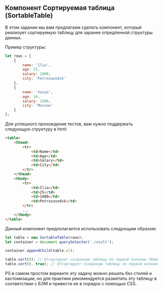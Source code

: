 ## Компонент Сортируемая таблица (SortableTable) ##

В этом задании мы вам предлагаем сделать компонент, который реализует
сортируемую таблицу для заранее опредленной структуры данных.

Пример структуры:
```javascript
let rows = [
    {
        name: 'Ilia',
        age: 25,
        salary: 1000,
        city: 'Petrozavodsk'
    },
    {
        name: 'Vasya',
        age: 14,
        salary: 1500,
        city: 'Moscow'
    }
];
```

Для успешного прохождения тестов, вам нужно поддержать следующую структуру в html:
```html
<table>
    <thead>
        <tr>
            <td>Name</td>
            <td>Age</td>
            <td>Salary</td>
            <td>City</td>
        </tr>
    </thead>
    <tbody>
        <tr>
            <td>Ilia</td>
            <td>25</td>
            <td>1000</td>
            <td>Petrozavodsk</td>
        </tr>
        ...
    </tbody>
</table>
```

Данный компонент предполагается использовать следующим образом:
```javascript
let table = new SortableTable(rows);
let container = document.querySelector('.result');

container.appendChild(table.el);

table.sort(0); // Отсортирует созданную таблицу по первой колонке (Name)
table.sort(0, true); // Отсортирует созданную таблицу по первой колонке (Name) в обратном порядке
```

PS в самом простом варианте эту задачу можно решить без стилей и кастомизации,
но для практики рекомендуется разметить эту таблицу в соответствии с БЭМ и
привести ее в порядок с помощью CSS.
